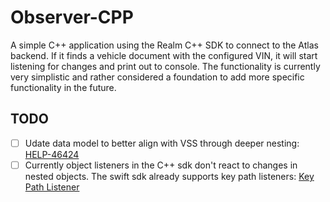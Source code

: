 # Observer-CPP

A simple C++ application using the Realm C++ SDK to connect to the Atlas backend. If it finds a vehicle document with the configured VIN, it will start listening for changes and print out to console. The functionality is currently very simplistic and rather considered a foundation to add more specific functionality in the future.

## TODO

- [ ] Udate data model to better align with VSS through deeper nesting: [HELP-46424](https://jira.mongodb.org/browse/HELP-46424)
- [ ] Currently object listeners in the C++ sdk don't react to changes in nested objects. The swift sdk already supports key path listeners: [Key Path Listener](https://www.mongodb.com/docs/realm/sdk/swift/react-to-changes/#register-a-key-path-change-listener)
